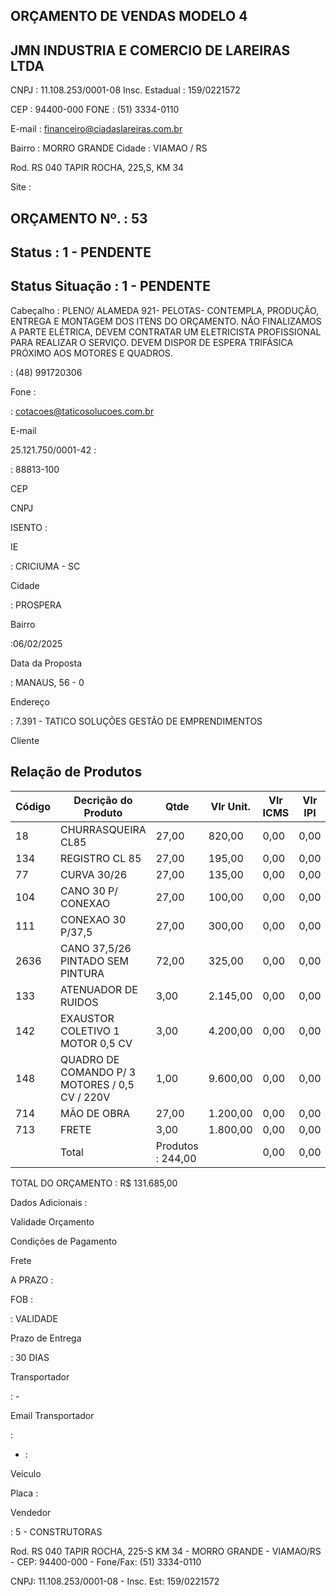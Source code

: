 <!-- image -->

## ORÇAMENTO DE VENDAS MODELO 4

## JMN INDUSTRIA E COMERCIO DE LAREIRAS LTDA

CNPJ : 11.108.253/0001-08  Insc. Estadual : 159/0221572

CEP : 94400-000   FONE : (51) 3334-0110

E-mail : financeiro@ciadaslareiras.com.br

Bairro : MORRO GRANDE Cidade : VIAMAO / RS

Rod. RS 040 TAPIR ROCHA, 225,S, KM 34

Site :

## ORÇAMENTO Nº. : 53

## Status : 1 - PENDENTE

## Status Situação : 1 - PENDENTE

Cabeçalho : PLENO/ ALAMEDA 921- PELOTAS- CONTEMPLA, PRODUÇÃO, ENTREGA E MONTAGEM DOS ITENS DO ORÇAMENTO. NÃO FINALIZAMOS A PARTE ELÉTRICA, DEVEM CONTRATAR UM ELETRICISTA PROFISSIONAL PARA REALIZAR O SERVIÇO. DEVEM DISPOR DE ESPERA TRIFÁSICA PRÓXIMO AOS MOTORES E QUADROS.

: (48) 991720306

Fone :

: cotacoes@taticosolucoes.com.br

E-mail

25.121.750/0001-42 :

: 88813-100

CEP

CNPJ

ISENTO :

IE

: CRICIUMA - SC

Cidade

: PROSPERA

Bairro

:06/02/2025

Data da Proposta

: MANAUS, 56 - 0

Endereço

: 7.391 - TATICO SOLUÇÕES GESTÃO DE EMPRENDIMENTOS

Cliente

## Relação de Produtos

| Código   | Decrição do Produto                            | Qtde              | Vlr Unit.   | Vlr ICMS   | Vlr IPI   | Vlr Desc.   | Vlr Total   |
|----------|------------------------------------------------|-------------------|-------------|------------|-----------|-------------|-------------|
| 18       | CHURRASQUEIRA CL85                             | 27,00             | 820,00      | 0,00       | 0,00      | 0,00        | 22.140,00   |
| 134      | REGISTRO CL 85                                 | 27,00             | 195,00      | 0,00       | 0,00      | 0,00        | 5.265,00    |
| 77       | CURVA 30/26                                    | 27,00             | 135,00      | 0,00       | 0,00      | 0,00        | 3.645,00    |
| 104      | CANO 30 P/ CONEXAO                             | 27,00             | 100,00      | 0,00       | 0,00      | 0,00        | 2.700,00    |
| 111      | CONEXAO 30 P/37,5                              | 27,00             | 300,00      | 0,00       | 0,00      | 0,00        | 8.100,00    |
| 2636     | CANO 37,5/26 PINTADO SEM PINTURA               | 72,00             | 325,00      | 0,00       | 0,00      | 0,00        | 23.400,00   |
| 133      | ATENUADOR DE RUIDOS                            | 3,00              | 2.145,00    | 0,00       | 0,00      | 0,00        | 6.435,00    |
| 142      | EXAUSTOR COLETIVO 1 MOTOR 0,5 CV               | 3,00              | 4.200,00    | 0,00       | 0,00      | 0,00        | 12.600,00   |
| 148      | QUADRO DE COMANDO P/ 3 MOTORES / 0,5 CV / 220V | 1,00              | 9.600,00    | 0,00       | 0,00      | 0,00        | 9.600,00    |
| 714      | MÃO DE OBRA                                    | 27,00             | 1.200,00    | 0,00       | 0,00      | 0,00        | 32.400,00   |
| 713      | FRETE                                          | 3,00              | 1.800,00    | 0,00       | 0,00      | 0,00        | 5.400,00    |
|          | Total                                          | Produtos : 244,00 |             | 0,00       | 0,00      | 0,00        | 131.685,00  |

TOTAL DO ORÇAMENTO  : R$ 131.685,00

Dados Adicionais :

Validade Orçamento

Condições de Pagamento

Frete

A PRAZO :

FOB :

: VALIDADE

Prazo de Entrega

: 30 DIAS

Transportador

:  -

Email Transportador

:

- :

Veículo

Placa :

Vendedor

: 5 - CONSTRUTORAS

Rod. RS 040 TAPIR ROCHA, 225-S  KM 34 -  MORRO GRANDE - VIAMAO/RS - CEP: 94400-000 - Fone/Fax: (51) 3334-0110

CNPJ: 11.108.253/0001-08 - Insc. Est: 159/0221572